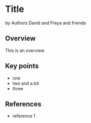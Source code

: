 # Title

by Authors David and Freya and friends

## Overview

This is an overview

## Key points

* one
* two and a bit
* three

## References

* reference 1
